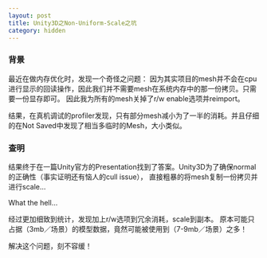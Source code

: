 ```yaml
---
layout: post
title: Unity3D之Non-Uniform-Scale之坑
category: hidden
---
```


### 背景

最近在做内存优化时，发现一个奇怪之问题：
因为其实项目的mesh并不会在cpu进行显示的回读操作，因此我们并不需要mesh在系统内存中的那一份拷贝。只需要一份显存即可。
因此我为所有的mesh关掉了r/w enable选项并reimport。

结果，在真机调试的profiler发现，只有部分mesh减小为了一半的消耗。并且仔细的在Not Saved中发现了相当多临时的Mesh，大小类似。

### 查明

结果终于在一篇Unity官方的Presentation找到了答案。Unity3D为了确保normal的正确性（事实证明还有恼人的cull issue），
直接粗暴的将mesh复制一份拷贝并进行scale...

What the hell...

经过更加细致到统计，发现加上r/w选项到冗余消耗，scale到副本。
原本可能只占据（3mb／场景）的模型数据，竟然可能被使用到（7-9mb／场景）之多！

解决这个问题，刻不容缓！
